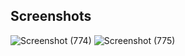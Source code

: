 ## Screenshots

![Screenshot (774)](https://github.com/user-attachments/assets/b9b96ef6-f2cd-4ceb-9844-6fa49c400c59)
![Screenshot (775)](https://github.com/user-attachments/assets/ce858c4d-1f9a-4bf4-8aaf-0fdd6ff62e14)
